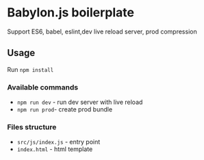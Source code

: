 # Babylon.js boilerplate
Support ES6, babel, eslint,dev live reload server, prod compression
## Usage
Run `npm install`
### Available commands  
  * `npm run dev` - run dev server with live reload  
  * `npm run prod`- create prod bundle    
### Files structure
  * `src/js/index.js` - entry point  
  * `index.html` - html template  
